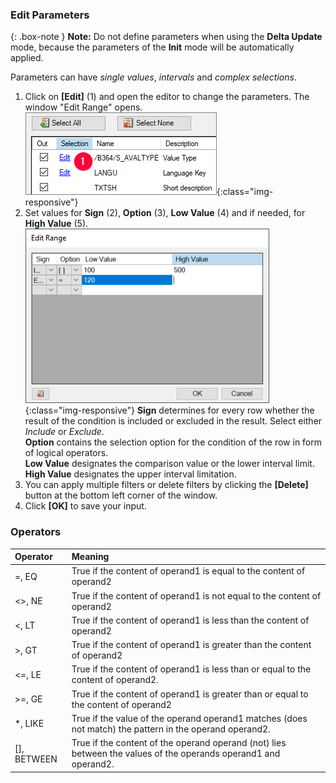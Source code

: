 ### Edit Parameters 

{: .box-note } 
**Note:** Do not define parameters when using the **Delta Update** mode, because the parameters of the **Init** mode will be automatically applied.

Parameters can have *single values*, *intervals* and *complex selections*. <br>


1. Click on **[Edit]** (1) and open the editor to change the parameters. The window "Edit Range" opens.<br>
![Edit-Parameters](/img/content/Parameters_edit.png){:class="img-responsive"}
2. Set values for **Sign** (2), **Option** (3), **Low Value** (4) and if needed, for **High Value** (5).<br>
![Parameters-2](/img/content/Parameters-2.png){:class="img-responsive"}
**Sign**  determines for every row whether the result of the condition is included or excluded in the result. Select either *Include* or *Exclude*.<br>
**Option** contains the selection option for the condition of the row in form of logical operators.<br>
**Low Value** designates the comparison value or the lower interval limit.<br>
**High Value** designates the upper interval limitation.
3. You can apply multiple filters or delete filters by clicking the **[Delete]** button at the bottom left corner of the window.
4. Click **[OK]** to save your input.


### Operators

| Operator   |      Meaning      |  
|:---------|:------------- |
|=, EQ |  True if the content of operand1 is equal to the content of operand2|
|<>, NE | True if the content of operand1 is not equal to the content of operand2|
| <, LT | True if the content of operand1 is less than the content of operand2|
|>, GT |  True if the content of operand1 is greater than the content of operand2|
|<=, LE | True if the content of operand1 is less than or equal to the content of operand2.|
|>=, GE |  True if the content of operand1 is greater than or equal to the content of operand2|
|*,  LIKE | True if the value of the operand operand1 matches (does not match) the pattern in the operand operand2.|
|[], BETWEEN | True if the content of the operand operand (not) lies between the values of the operands operand1 and operand2. |
